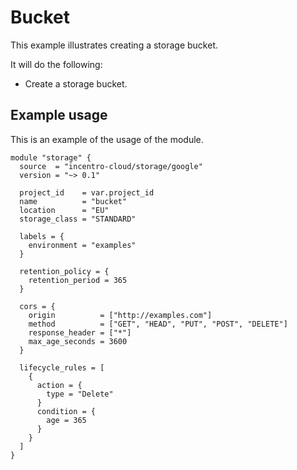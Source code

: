 # Bucket

This example illustrates creating a storage bucket.

It will do the following:

- Create a storage bucket.

## Example usage

This is an example of the usage of the module.

```hcl
module "storage" {
  source  = "incentro-cloud/storage/google"
  version = "~> 0.1"

  project_id    = var.project_id
  name          = "bucket"
  location      = "EU"
  storage_class = "STANDARD"

  labels = {
    environment = "examples"
  }

  retention_policy = {
    retention_period = 365
  }

  cors = {
    origin          = ["http://examples.com"]
    method          = ["GET", "HEAD", "PUT", "POST", "DELETE"]
    response_header = ["*"]
    max_age_seconds = 3600
  }

  lifecycle_rules = [
    {
      action = {
        type = "Delete"
      }
      condition = {
        age = 365
      }
    }
  ]
}
```
